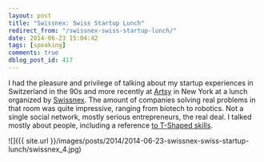 ```yaml
---
layout: post
title: "Swissnex: Swiss Startup Lunch"
redirect_from: "/swissnex-swiss-startup-lunch/"
date: 2014-06-23 15:04:42
tags: [speaking]
comments: true
dblog_post_id: 417
---
```

I had the pleasure and privilege of talking about my startup experiences in Switzerland in the 90s and more recently at [Artsy](http://artsy.net) in New York at a lunch organized by [Swissnex](http://www.swissnex.org/). The amount of companies solving real problems in that room was quite impressive, ranging from biotech to robotics. Not a single social network, mostly serious entrepreneurs, the real deal. I talked mostly about people, including a reference [to T-Shaped skills](http://en.wikipedia.org/wiki/T-shaped_skills).

![]({{ site.url }}/images/posts/2014/2014-06-23-swissnex-swiss-startup-lunch/swissnex_4.jpg)

